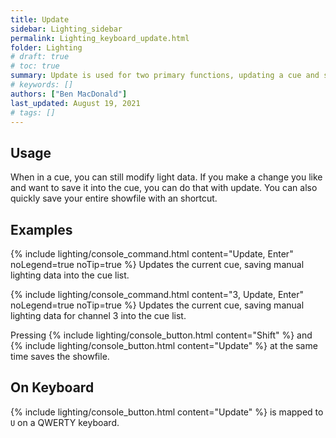 ```yaml
---
title: Update
sidebar: Lighting_sidebar
permalink: Lighting_keyboard_update.html
folder: Lighting
# draft: true
# toc: true
summary: Update is used for two primary functions, updating a cue and saving the showfile.
# keywords: []
authors: ["Ben MacDonald"]
last_updated: August 19, 2021
# tags: []
---
```


## Usage
When in a cue, you can still modify light data. If you make a change you like and want to save it into the cue, you can do that with update. You can also quickly save your entire showfile with an shortcut.
## Examples
{% include lighting/console_command.html content="Update, Enter" noLegend=true noTip=true %}
Updates the current cue, saving manual lighting data into the cue list.

{% include lighting/console_command.html content="3, Update, Enter" noLegend=true noTip=true %}
Updates the current cue, saving manual lighting data for channel 3 into the cue list.

Pressing {% include lighting/console_button.html content="Shift" %} and {% include lighting/console_button.html content="Update" %} at the same time saves the showfile.

## On Keyboard
{% include lighting/console_button.html content="Update" %} is mapped to `U` on a QWERTY keyboard.